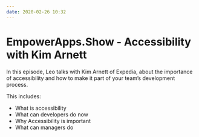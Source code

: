 ```yaml
---
date: 2020-02-26 10:32
---
```

# EmpowerApps.Show - Accessibility with Kim Arnett


In this episode, Leo talks with Kim Arnett of Expedia, about the importance of accessibility and how to make it part of your team’s development process.



This includes:


-   What is accessibility
-   What can developers do now
-   Why Accessibility is important
-   What can managers do